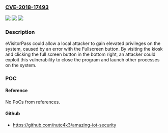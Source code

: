 ### [CVE-2018-17493](https://cve.mitre.org/cgi-bin/cvename.cgi?name=CVE-2018-17493)
![](https://img.shields.io/static/v1?label=Product&message=eVisitorPass&color=blue)
![](https://img.shields.io/static/v1?label=Version&message=n%2Fa&color=blue)
![](https://img.shields.io/static/v1?label=Vulnerability&message=Gain%20Privileges&color=brighgreen)

### Description

eVisitorPass could allow a local attacker to gain elevated privileges on the system, caused by an error with the Fullscreen button. By visiting the kiosk and clicking the full screen button in the bottom right, an attacker could exploit this vulnerability to close the program and launch other processes on the system.

### POC

#### Reference
No PoCs from references.

#### Github
- https://github.com/nutc4k3/amazing-iot-security

